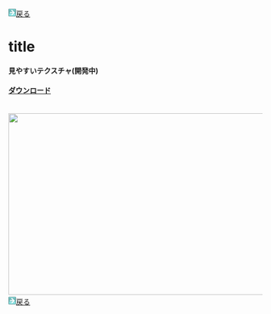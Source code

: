 <html>
	<body>
		<img src="/../../../A301821D-EDD4-4194-96DB-E244DD3B5B57.gif" alt=""><a href="../">戻る</a><br />
		<h1>title</h1>
		<h4>見やすいテクスチャ(開発中)</h4>
    <h4><a href="/miyasui.zip" download>ダウンロード</a></h4><br />
		<img src="(imagepass).jpg" alt="" width="640" height="360" /><br />
		<img src="/../../../A301821D-EDD4-4194-96DB-E244DD3B5B57.gif" alt=""><a href="../">戻る</a><br />
	</body>
</html>
